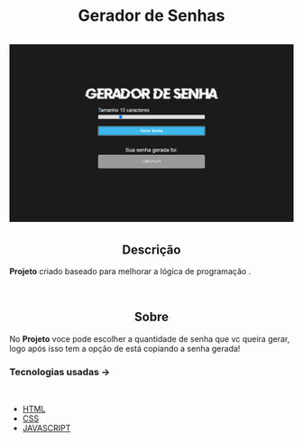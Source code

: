 
<h1 align='center'>Gerador de Senhas</1>
<br/>
<br/>
<img src='img/Sem título.png'>

<br/>

<h2 align='center'>Descrição</h2> 

**Projeto** criado baseado para melhorar a lógica de programação .

<br/>

<h2 align='center'>Sobre</h2>

No **Projeto** voce pode escolher a quantidade de senha que vc queira gerar, logo após isso tem a opção de está copiando a senha gerada!
<br/>

### **Tecnologias usadas** ->
<br/>

- [HTML]()
- [CSS]()
- [JAVASCRIPT]()


